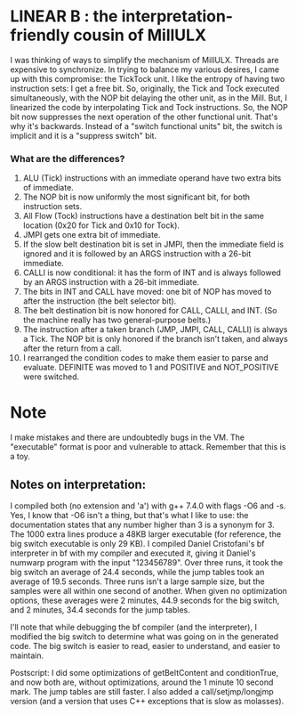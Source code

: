 # LINEAR B : the interpretation-friendly cousin of MillULX

I was thinking of ways to simplify the mechanism of MillULX. Threads are expensive to synchronize.
In trying to balance my various desires, I came up with this compromise: the TickTock unit.
I like the entropy of having two instruction sets: I get a free bit. So, originally,
the Tick and Tock executed simultaneously, with the NOP bit delaying the other unit, as in the Mill.
But, I linearized the code by interpolating Tick and Tock instructions. So, the NOP bit now
suppresses the next operation of the other functional unit. That's why it's backwards.
Instead of a "switch functional units" bit, the switch is implicit and it is a "suppress switch"
bit.

### What are the differences?

1. ALU (Tick) instructions with an immediate operand have two extra bits of immediate.
2. The NOP bit is now uniformly the most significant bit, for both instruction sets.
3. All Flow (Tock) instructions have a destination belt bit in the same location (0x20 for Tick and 0x10 for Tock).
4. JMPI gets one extra bit of immediate.
5. If the slow belt destination bit is set in JMPI, then the immediate field is ignored and it is followed by an ARGS instruction with a 26-bit immediate.
6. CALLI is now conditional: it has the form of INT and is always followed by an ARGS instruction with a 26-bit immediate.
7. The bits in INT and CALL have moved: one bit of NOP has moved to after the instruction (the belt selector bit).
8. The belt destination bit is now honored for CALL, CALLI, and INT. (So the machine really has two general-purpose belts.)
9. The instruction after a taken branch (JMP, JMPI, CALL, CALLI) is always a Tick. The NOP bit is only honored if the branch isn't taken, and always after the return from a call.
10. I rearranged the condition codes to make them easier to parse and evaluate. DEFINITE was moved to 1 and POSITIVE and NOT_POSITIVE were switched.

# Note
I make mistakes and there are undoubtedly bugs in the VM. The "executable" format is poor and vulnerable to attack. Remember that this is a toy.

## Notes on interpretation:
I compiled both (no extension and 'a') with g++ 7.4.0 with flags -O6 and -s. Yes, I know that -O6 isn't a thing, but that's what I like to use: the documentation states that any number higher than 3 is a synonym for 3.
The 1000 extra lines produce a 48KB larger executable (for reference, the big switch executable is only 29 KB).
I compiled Daniel Cristofani's bf interpreter in bf with my compiler and executed it, giving it Daniel's numwarp program with the input "123456789".
Over three runs, it took the big switch an average of 24.4 seconds, while the jump tables took an average of 19.5 seconds. Three runs isn't a large sample size, but the samples were all within one second of another.
When given no optimization options, these averages were 2 minutes, 44.9 seconds for the big switch, and 2 minutes, 34.4 seconds for the jump tables.

I'll note that while debugging the bf compiler (and the interpreter), I modified the big switch to determine what was going on in the generated code. The big switch is easier to read, easier to understand, and easier to maintain.

Postscript: I did some optimizations of getBeltContent and conditionTrue, and now both are, without optimizations, around the 1 minute 10 second mark. The jump tables are still faster. I also added a call/setjmp/longjmp version (and a version that uses C++ exceptions that is slow as molasses).
